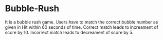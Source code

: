 # Bubble-Rush
It is a bubble rush game.
Users have to match the correct bubble number as given in Hit within 60 seconds of time.
Correct match leads to increament of score by 10.
Incorrect match leads to decreament of score by 5.
